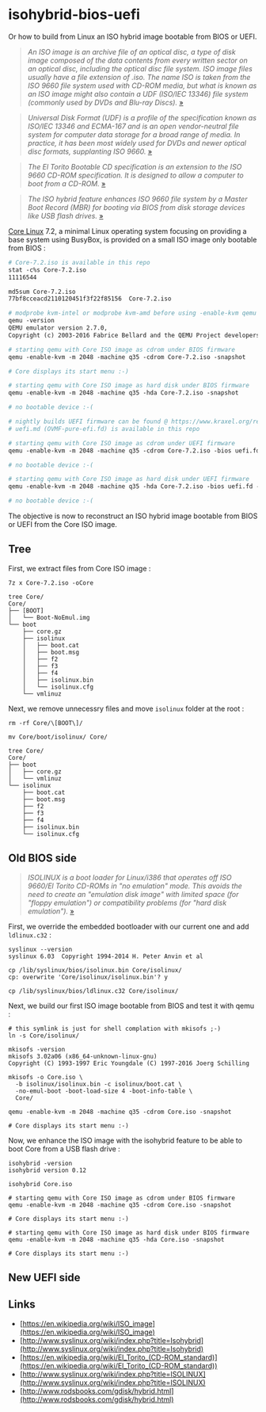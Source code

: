 # isohybrid-bios-uefi


Or how to build from Linux an ISO hybrid image bootable from BIOS or UEFI.


> *An ISO image is an archive file of an optical disc, a type of disk image composed of the data contents from every written sector on an optical disc, including the optical disc file system. ISO image files usually have a file extension of .iso. The name ISO is taken from the ISO 9660 file system used with CD-ROM media, but what is known as an ISO image might also contain a UDF (ISO/IEC 13346) file system (commonly used by DVDs and Blu-ray Discs).* [»](https://en.wikipedia.org/wiki/ISO_image)

> *Universal Disk Format (UDF) is a profile of the specification known as ISO/IEC 13346 and ECMA-167 and is an open vendor-neutral file system for computer data storage for a broad range of media. In practice, it has been most widely used for DVDs and newer optical disc formats, supplanting ISO 9660.* [»](https://en.wikipedia.org/wiki/Universal_Disk_Format)

> *The El Torito Bootable CD specification is an extension to the ISO 9660 CD-ROM specification. It is designed to allow a computer to boot from a CD-ROM.* [»](https://en.wikipedia.org/wiki/El_Torito_(CD-ROM_standard))

> *The ISO hybrid feature enhances ISO 9660 file system by a Master Boot Record (MBR) for booting via BIOS from disk storage devices like USB flash drives.* [»](http://www.syslinux.org/wiki/index.php?title=Isohybrid)

 
[Core Linux](http://tinycorelinux.net/) 7.2, a minimal Linux operating system focusing on providing a base system using BusyBox, is provided on a small ISO image only bootable from BIOS :

```makefile
# Core-7.2.iso is available in this repo
stat -c%s Core-7.2.iso 
11116544

md5sum Core-7.2.iso 
77bf8cceacd2110120451f3f22f85156  Core-7.2.iso

# modprobe kvm-intel or modprobe kvm-amd before using -enable-kvm qemu option
qemu -version 
QEMU emulator version 2.7.0,
Copyright (c) 2003-2016 Fabrice Bellard and the QEMU Project developers

# starting qemu with Core ISO image as cdrom under BIOS firmware
qemu -enable-kvm -m 2048 -machine q35 -cdrom Core-7.2.iso -snapshot

# Core displays its start menu :-)

# starting qemu with Core ISO image as hard disk under BIOS firmware
qemu -enable-kvm -m 2048 -machine q35 -hda Core-7.2.iso -snapshot

# no bootable device :-(

# nightly builds UEFI firmware can be found @ https://www.kraxel.org/repos/jenkins/edk2/
# uefi.md (OVMF-pure-efi.fd) is available in this repo

# starting qemu with Core ISO image as cdrom under UEFI firmware
qemu -enable-kvm -m 2048 -machine q35 -cdrom Core-7.2.iso -bios uefi.fd -snapshot

# no bootable device :-(

# starting qemu with Core ISO image as hard disk under UEFI firmware
qemu -enable-kvm -m 2048 -machine q35 -hda Core-7.2.iso -bios uefi.fd -snapshot

# no bootable device :-(
```

The objective is now to reconstruct an ISO hybrid image bootable from BIOS or UEFI from the Core ISO image.



## Tree


First, we extract files from Core ISO image :

```make
7z x Core-7.2.iso -oCore

tree Core/
Core/
├── [BOOT]
│   └── Boot-NoEmul.img
└── boot
    ├── core.gz
    ├── isolinux
    │   ├── boot.cat
    │   ├── boot.msg
    │   ├── f2
    │   ├── f3
    │   ├── f4
    │   ├── isolinux.bin
    │   └── isolinux.cfg
    └── vmlinuz
```


Next, we remove unnecessry files and move `isolinux` folder at the root :

```make
rm -rf Core/\[BOOT\]/

mv Core/boot/isolinux/ Core/

tree Core/
Core/
├── boot
│   ├── core.gz
│   └── vmlinuz
└── isolinux
    ├── boot.cat
    ├── boot.msg
    ├── f2
    ├── f3
    ├── f4
    ├── isolinux.bin
    └── isolinux.cfg
```



## Old BIOS side


> *ISOLINUX is a boot loader for Linux/i386 that operates off ISO 9660/El Torito CD-ROMs in "no emulation" mode. This avoids the need to create an "emulation disk image" with limited space (for "floppy emulation") or compatibility problems (for "hard disk emulation").* [»](http://www.syslinux.org/wiki/index.php?title=ISOLINUX)


First, we override the embedded bootloader with our current one and add `ldlinux.c32` :

```make
syslinux --version
syslinux 6.03  Copyright 1994-2014 H. Peter Anvin et al

cp /lib/syslinux/bios/isolinux.bin Core/isolinux/
cp: overwrite 'Core/isolinux/isolinux.bin'? y

cp /lib/syslinux/bios/ldlinux.c32 Core/isolinux/
```


Next, we build our first ISO image bootable from BIOS and test it with qemu :

```make
# this symlink is just for shell complation with mkisofs ;-)
ln -s Core/isolinux/

mkisofs -version 
mkisofs 3.02a06 (x86_64-unknown-linux-gnu)
Copyright (C) 1993-1997 Eric Youngdale (C) 1997-2016 Joerg Schilling

mkisofs -o Core.iso \
  -b isolinux/isolinux.bin -c isolinux/boot.cat \
  -no-emul-boot -boot-load-size 4 -boot-info-table \
  Core/

qemu -enable-kvm -m 2048 -machine q35 -cdrom Core.iso -snapshot

# Core displays its start menu :-)
```


Now, we enhance the ISO image with the isohybrid feature to be able to boot Core from a USB flash drive :

```make
isohybrid -version
isohybrid version 0.12

isohybrid Core.iso

# starting qemu with Core ISO image as cdrom under BIOS firmware
qemu -enable-kvm -m 2048 -machine q35 -cdrom Core.iso -snapshot

# Core displays its start menu :-)

# starting qemu with Core ISO image as hard disk under BIOS firmware
qemu -enable-kvm -m 2048 -machine q35 -hda Core.iso -snapshot

# Core displays its start menu :-)
```



## New UEFI side



## Links


- [https://en.wikipedia.org/wiki/ISO_image](https://en.wikipedia.org/wiki/ISO_image)
- [http://www.syslinux.org/wiki/index.php?title=Isohybrid](http://www.syslinux.org/wiki/index.php?title=Isohybrid)
- [https://en.wikipedia.org/wiki/El_Torito_(CD-ROM_standard)](https://en.wikipedia.org/wiki/El_Torito_(CD-ROM_standard))
- [http://www.syslinux.org/wiki/index.php?title=ISOLINUX](http://www.syslinux.org/wiki/index.php?title=ISOLINUX)
- [http://www.rodsbooks.com/gdisk/hybrid.html](http://www.rodsbooks.com/gdisk/hybrid.html)
